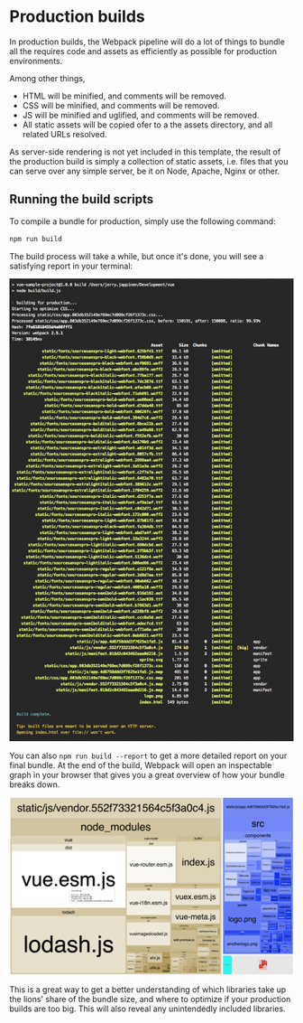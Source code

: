 
# Production builds

In production builds, the Webpack pipeline will do a lot of things to bundle all the requires code and assets as efficiently as possible for production environments.

Among other things,

- HTML will be minified, and comments will be removed.
- CSS will be minified, and comments will be removed.
- JS will be minified and uglified, and comments will be removed.
- All static assets will be copied ofer to a the assets directory, and all related URLs resolved.

As server-side rendering is not yet included in this template, the result of the production build is simply a collection of static assets, i.e. files that you can serve over any simple server, be it on Node, Apache, Nginx or other.

## Running the build scripts

To compile a bundle for production, simply use the following command:

```sh
npm run build
```

The build process will take a while, but once it's done, you will see a satisfying report in your terminal:

![Build report](../images/build-report-cli.png)

You can also `npm run build --report` to get a more detailed report on your final bundle. At the end of the build, Webpack will open an inspectable graph in your browser that gives you a great overview of how your bundle breaks down.

![Detailed build report](../images/build-report-html.png)

This is a great way to get a better understanding of which libraries take up the lions' share of the bundle size, and where to optimize if your production builds are too big. This will also reveal any unintendedly included libraries.
